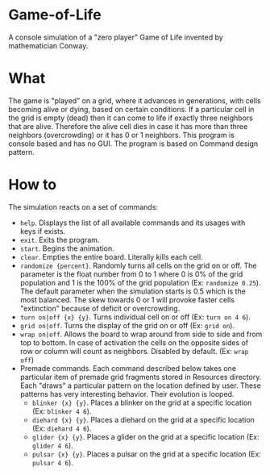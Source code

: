 # Game-of-Life
A console simulation of a "zero player" Game of Life invented by mathematician Conway.

# What
The game is "played" on a grid, where it advances in generations, with cells becoming alive or dying, based on certain conditions. If a particular cell in the grid is empty (dead)
then it can come to life if exactly three neighbors that are alive. Therefore the alive cell dies in case it has more than three neighbors (overcrowding) or it has 0 or 1 
neighbors. This program is console based and has no GUI. The program is based on Command design pattern.

# How to
The simulation reacts on a set of commands:
* ```help```. Displays the list of all available commands and its usages with keys if exists.
* ```exit```. Exits the program.
* ```start```. Begins the animation.
* ```clear```. Empties the entire board. Literally kills each cell.
* ```randomize {percent}```. Randomly turns all cells on the grid on or off. The parameter is the float number from 0 to 1 where 0 is 0% of the grid population and 1 is the 100%
of the grid population (Ex: ```randomize 0.25```). The default parameter when the simulation starts is 0.5 which is the most balanced. The skew towards 0 or 1 will provoke faster 
cells "extinction" because of deficit or overcrowding.
* ```turn on|off {x} {y}```. Turns individual cell on or off (Ex: ```turn on 4 6```).
* ```grid on|off```. Turns the display of the grid on or off (Ex: ```grid on```).
* ```wrap on|off```. Allows the board to wrap around from side to side and from top to bottom. In case of activation the cells on the opposite sides of row or column will count
as neighbors. Disabled by default. (Ex: ```wrap off```)
* Premade commands. Each command described below takes one particular item of premade grid fragments stored in Resources directory. Each "draws" a particular pattern on the
location defined by user. These patterns has very interesting behavior. Their evolution is looped.
  * ```blinker {x} {y}```. Places a blinker on the grid at a specific location (Ex: ```blinker 4 6```).
  * ```diehard {x} {y}```. Places a diehard on the grid at a specific location (Ex: ```diehard 4 6```).
  * ```glider {x} {y}```. Places a glider on the grid at a specific location (Ex: ```glider 4 6```).
  * ```pulsar {x} {y}```. Places a pulsar on the grid at a specific location (Ex: ```pulsar 4 6```).
